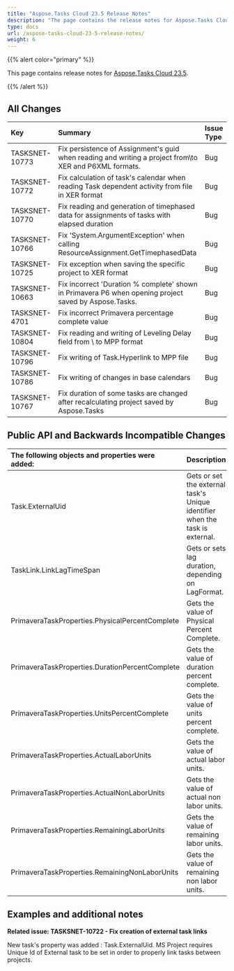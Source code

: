 ```yaml
---
title: "Aspose.Tasks Cloud 23.5 Release Notes"
description: "The page contains the release notes for Aspose.Tasks Cloud 23.5."
type: docs
url: /aspose-tasks-cloud-23-5-release-notes/
weight: 6
---
```


{{% alert color="primary" %}} 

This page contains release notes for [Aspose.Tasks Cloud 23.5](https://products.aspose.cloud/tasks/cloud).

{{% /alert %}} 

## **All Changes**

|**Key**|**Summary**|**Issue Type**|
| :- | :- | :- |
| TASKSNET-10773 | Fix persistence of Assignment's guid when reading and writing a project from\to XER and P6XML formats. | Bug |
| TASKSNET-10772 | Fix calculation of task's calendar when reading Task dependent activity from file in XER format | Bug |
| TASKSNET-10770 | Fix reading and generation of timephased data for assignments of tasks with elapsed duration | Bug |
| TASKSNET-10766 | Fix 'System.ArgumentException' when calling ResourceAssignment.GetTimephasedData | Bug |
| TASKSNET-10725 | Fix exception when saving the specific project to XER format | Bug |
| TASKSNET-10663 | Fix incorrect 'Duration % complete' shown in Primavera P6 when opening project saved by Aspose.Tasks. | Bug |
| TASKSNET-4701 | Fix incorrect Primavera percentage complete value | Bug |
| TASKSNET-10804 | Fix reading and writing of Leveling Delay field from \ to MPP format | Bug |
| TASKSNET-10796 | Fix writing of Task.Hyperlink to MPP file | Bug |
| TASKSNET-10786 | Fix writing of changes in base calendars | Bug |
| TASKSNET-10767 | Fix duration of some tasks are changed after recalculating project saved by Aspose.Tasks | Bug |

## **Public API and Backwards Incompatible Changes**
|**The following objects and properties were added:**|**Description**|
| :- | :- |
| Task.ExternalUid | Gets or set the external task's Unique identifier when the task is external. |
| TaskLink.LinkLagTimeSpan | Gets or sets lag duration, depending on LagFormat. |
| PrimaveraTaskProperties.PhysicalPercentComplete | Gets the value of Physical Percent Complete. |
| PrimaveraTaskProperties.DurationPercentComplete | Gets the value of duration percent complete. |
| PrimaveraTaskProperties.UnitsPercentComplete | Gets the value of units percent complete. |
| PrimaveraTaskProperties.ActualLaborUnits | Gets the value of actual labor units. |
| PrimaveraTaskProperties.ActualNonLaborUnits | Gets the value of actual non labor units. |
| PrimaveraTaskProperties.RemainingLaborUnits | Gets the value of remaining labor units. |
| PrimaveraTaskProperties.RemainingNonLaborUnits | Gets the value of remaining non labor units. |

## **Examples and additional notes**

**Related issue: TASKSNET-10722 - Fix creation of external task links**

New task's property was added : Task.ExternalUid.
MS Project requires Unique Id of External task to be set in order to properly link tasks between projects.